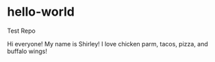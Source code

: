 # hello-world
Test Repo

Hi everyone! My name is Shirley! I love chicken parm, tacos, pizza, and buffalo wings!
